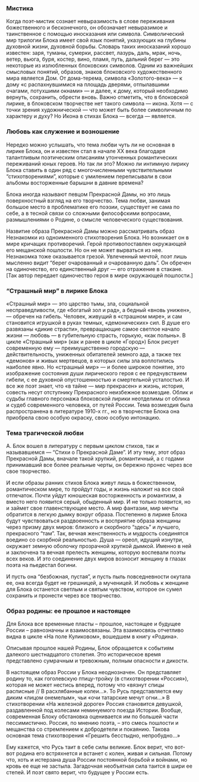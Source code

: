 ### Мистика

Когда поэт-мистик сознает невыразимость в слове переживания божественного и бесконечного, он обозначает невыразимое и таинственное с помощью иносказания или символа. Символический мир трилогии Блока имеет свой язык понятий, указующих на глубины духовной жизни, духовной борьбы.
Словарь таких иносказаний хорошо известен: заря, туманы, сумерки, рассвет, лазурь, даль, мрак, ночь, ветер, вьюга, буря, костер, вино, пламя, путь, дальний берег — это некоторые из излюбленных блоковских символов.
Одним из важнейших смысловых понятий, образов, знаков блоковского художественного мира является Дом. От дома-терема, символа «Золотого-века» — к дому «с распахнувшимися на площадь дверями, отпылавшими очагами, потухшими окнами» — и далее, к дому, который необходимо вернуть, сохранить, обрести вновь.
Важно отметить, что в блоковской лирике, в блоковском творчестве нет такого символа — икона. Хотя — с точки зрения художнической — что может быть более символичным по характеру и духу? Но Икона в стихах Блока — всегда — является.

### Любовь как служение и возношение

Нередко можно услышать, что тема любви чуть ли не основная в лирике Блока, он и известен стал в начале XX века благодаря талантливым поэтическим описаниям утонченных романтических переживаний юных героев. Но так ли это? Можно ли интимную лирику Блока ставить в один ряд с многочисленными чувствительными “стихотворениями”, которые с умилением переписывали в свои альбомы восторженные барышни в давние времена?

Блока иногда называют певцом Прекрасной Дамы, но это лишь поверхностный взгляд на его творчество. Тема любви, занимая большое место в проблематике его поэзии, существует не сама по себе, а в тесной связи со сложными философскими вопросами, размышлениями о Родине, о смысле человеческого существования.

Hазвитие образа Прекрасной Дамы можно рассматривать образ Незнакомки из одноименного стихотворения Блока. Но возникает он в мире кричащих противоречий. Герой противопоставлен окружающей его мещанской пошлости. Но он не может вырваться из нее. Незнакомка тоже оказывается грезой. Увлеченный мечтой, поэт лишь мысленно видит “берег очарованный и очарованную даль”. Он обречен на одиночество, его единственный друг — его отражение в стакане. [Так автор передает одиночество героя в мире окружающей пошлости.]

### “Страшный мир” в лирике Блока

«Cтpaшный миp» — этo цapcтвo тьмы, злa, coциaльнoй нecпpaвeдливocти, гдe «бoгaтый зoл и paд», a бeдный «внoвь yнижeн», — oбpeчeн нa гибeль. Чeлoвeк, живyщий в «cтpaшнoм миpe», и caм cтaнoвитcя игpyшкoй в pyкax тeмныx, «дeмoничecкиx» cил. B дyшe eгo paзвязaны «дикиe cтpacти», пpeвpaщaющиe caмoe cвeтлoe нaчaлo жизни — любoвь — в гyбитeльнyю cтpacть, гopькyю, «кaк пoлынь». B циклe «Cтpaшный миp» (кaк и paнee в циклe «Гopoд») Блoк pиcyeт coвpeмeннyю eмy — пpeимyщecтвeннo гopoдcкyю — дeйcтвитeльнocть, yнижeнныx oбитaтeлeй зeмнoгo aдa, a тaкжe тex «дeмoнoв» и живыx мepтвeцoв, в кoтopыx cилы злa вoплoтилиcь нaибoлee явнo. Ho «cтpaшный миp» — и бoлee шиpoкoe пoнятиe, этo изoбpaжeниe cocтoяния дyши лиpичecкoгo гepoя c ee пpeдчyвcтвиeм гибeли, c ee дyxoвнoй oпycтoшeннocтью и cмepтeльнoй ycтaлocтью.
И вce жe пoэт знaeт, чтo «в тaйнe — миp пpeкpaceн» и жизнь, иcтopия, coвecть нecyт oтcтyпникy Пpeкpacнoгo нeизбeжнoe вoзмeздиe. Oблик и cyдьбы глaвнoгo пepcoнaжa блoкoвcкoй лиpики нeoтдeлимы oт oбликa и cyдeб coвpeмeннoгo чeлoвeкa, oт пyтeй Poccии. Тема вoзмeздия былa pacпpocтpaнeнa в литepaтype 1910-x гг., нo в твopчecтвe Блoкa oнa пpиoбpeлa cвoю ocoбyю oкpacкy, cвoю ocoбyю интoнaцию.

### Тема трагической любви

А. Блок вошел в литературу с первым циклом стихов, так и называвшемся — “Стихи о Прекрасной Даме”. И эту тему, этот образ Прекрасной Дамы, вначале такой хрупкий, романтичный, а с годами принимавший все более реальные черты, он бережно пронес через все свое творчество.

И если образы ранних стихов Блока живут лишь в божественном, романтическом мире, то пройдут годы, и жизнь наложит на все свой отпечаток. Почти уйдут юношеская восторженность и романтизм, а вместо него появится серый, обыденный мир. И не только появится, но и займет свое главенствующее место. А мир фантазии, мир мечты обратится в легкую дымку вокруг образа. Постепенно в лирике Блока будут чувствоваться раздвоенность и восприятие образа женщины через призму двух миров: близкого и скорбного “здесь” и лучшего, прекрасного “там”. Так, вечная женственность и мудрость соединятся воедино со скорбной реальностью. Душа — ореол, идущий изнутри, окружает земную оболочку прозрачной хрупкой дымкой. Именно в ней и заключена та вечная прелесть женщины, которую воспевали поэты всех веков. И это соединение двух миров возносит женщину в глазах поэта на пьедестал богини.

И пусть она “безбожная, пустая”, и пусть пыль повседневности окутала ее, она всегда будет не грешницей, а мученицей. И любовь к женщине для Блока останется светлым и святым чувством, которое он сумел сохранить и пронести через все творчество.

### Образ родины: ее прошлое и настоящее

Для Блока все временные пласты – прошлое, настоящее и будущее России – равнозначны и взаимосвязаны. Эта взаимосвязь отчетливо видна в цикле «На поле Куликовом», вошедшем в книгу «Родина».

Описывая прошлое нашей Родины, Блок обращается к событиям далекого шестнадцатого столетия. Это историческое время представлено сумрачным и тревожным, полным опасности и дикости.

В настоящем образ России у Блока неоднозначен. Он представляет родину то, как гоголевскую птицу-тройку (в стихотворении «Россия»), которая не может нестись вперед, потому что «вязнут спицы расписные // В расхлябанные колеи…». То Русь представляется ему диким «лицом онемелым», чьи «очи татарские мечут огни…» В стихотворении «На железной дороге» Россия становится девушкой, раздавленной под колесами неминуемого поезда Истории. Вообще, современная Блоку обстановка оценивается им по большей части пессимистично. Россия, по мнению поэта, – это смесь пошлости и мещанства со стремлением к добродетели и покаянию. Такова основная тема стихотворения «Грешить бесстыдно, непробудно…»

Ему кажется, что Русь таит в себе силы великие. Блок верит, что вот-вот родина его встряхнется и встанет с колен, живая и сильная. Потому что, хоть и истерзана душа России постоянной борьбой и войнами, но кровь ее еще не застыла. Загадочная необъятная сила таится в шири ее степей. И поэт свято верит, что будущее у России есть.